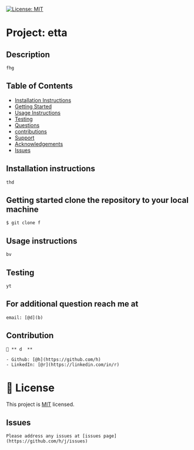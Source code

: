 [![License: MIT](https://img.shields.io/badge/License-MIT-yellow.svg)](https://opensource.org/licenses/MIT)
# Project: etta

## Description
    fhg

## Table of Contents

 - [Installation Instructions](#installation-instructions)
 - [Getting Started](#getting-started-clone-the-repository-to-your-local-machine)
 - [Usage Instructions](#usage-instructions)
 - [Testing](#testing)
 - [Questions](#for-additional-question-reach-me-at)
 - [contributions](#contributions)
 - [Support](#show-your-support)
 - [Acknowledgements](#acknowledgements)
 - [Issues](#issues)

## Installation instructions 
    thd

## Getting started clone the repository to your local machine

    $ git clone f


## Usage instructions
    bv

## Testing
    yt

## For additional question reach me at
    email: [@d](b)

## Contribution 

    👤 ** d  **

    - Github: [@h](https://github.com/h)
    - LinkedIn: [@r](https://linkedin.com/in/r)

# 📝 License

This project is [MIT](https://github.com/undefined/j/license) licensed.

## Issues
    Please address any issues at [issues page](https://github.com/h/j/issues)
